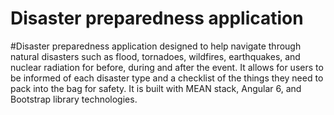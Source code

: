 # Disaster preparedness application
#Disaster preparedness application designed to help navigate through natural disasters such as flood, tornadoes, wildfires, earthquakes, and nuclear radiation for before, during and after the event. It allows for users to be informed of each disaster type and a checklist of the things they need to pack into the bag for safety. It is built with MEAN stack, Angular 6, and Bootstrap library technologies. 
